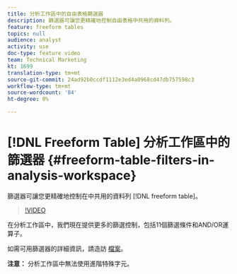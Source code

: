 ```yaml
---
title: 分析工作區中的自由表格篩選器
description: 篩選器可讓您更精確地控制自由表格中共用的資料列。
feature: freeform tables
topics: null
audience: analyst
activity: use
doc-type: feature video
team: Technical Marketing
kt: 1699
translation-type: tm+mt
source-git-commit: 24ad92b0ccdf1112e3ed4a0968cd47db757598c3
workflow-type: tm+mt
source-wordcount: '84'
ht-degree: 0%

---
```



# [!DNL Freeform Table] 分析工作區中的篩選器 {#freeform-table-filters-in-analysis-workspace}

篩選器可讓您更精確地控制在中共用的資料列 [!DNL freeform table]。

>[!VIDEO](https://video.tv.adobe.com/v/23232/?quality=12)

在分析工作區中，我們現在提供更多的篩選控制，包括11個篩選條件和AND/OR運算子。

如需可用篩選器的詳細資訊，請造訪 [檔案](https://marketing.adobe.com/resources/help/en_US/analytics/analysis-workspace/pagination_filtering_sorting.html)。

**注意：** 分析工作區中無法使用進階特殊字元。
